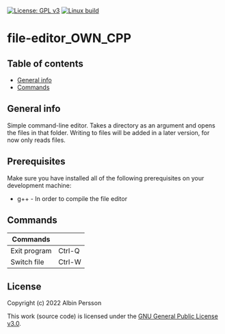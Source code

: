 [![License: GPL v3](https://img.shields.io/badge/License-GPLv3-blue.svg)](https://www.gnu.org/licenses/gpl-3.0)
[![Linux build](https://github.com/DenmarkPolice/file-editor_OWN_CPP/actions/workflows/linux_build.yml/badge.svg)](https://github.com/DenmarkPolice/file-editor_OWN_CPP/actions/workflows/linux_build.yml)

# file-editor_OWN_CPP 
## Table of contents
* [General info](#general-info)
* [Commands](#Commands)

## General info
Simple command-line editor. Takes a directory as an argument and opens the files in that folder. Writing to files will be added in a later version, for now only reads files.

## Prerequisites
Make sure you have installed all of the following prerequisites on your development machine:
* g++ - In order to compile the file editor

## Commands

| Commands     ||
|--------------|-----------|
| Exit program | Ctrl-Q    |
| Switch file  | Ctrl-W    |

## License

Copyright (c) 2022 Albin Persson

This work (source code) is licensed under the [GNU General Public License v3.0](./LICENSE).